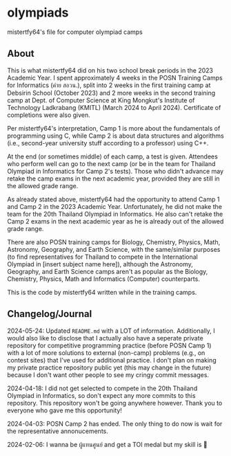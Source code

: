 # olympiads
mistertfy64's file for computer olympiad camps

## About

This is what mistertfy64 did on his two school break periods in the 2023 Academic Year. I spent approximately 4 weeks in the POSN Training Camps for Informatics (ค่าย สอวน.), split into 2 weeks in the first training camp at Debsirin School (October 2023) and 2 more weeks in the second training camp at Dept. of Computer Science at King Mongkut's Institute of Technology Ladkrabang (KMITL) (March 2024 to April 2024). Certificate of completions were also given. 

Per mistertfy64's interpretation, Camp 1 is more about the fundamentals of programming using C, while Camp 2 is about data structures and algorithms (i.e., second-year university stuff according to a professor) using C++.

At the end (or sometimes middle) of each camp, a test is given. Attendees who perform well can go to the next camp (or be in the team for Thailand Olympiad in Informatics for Camp 2's tests). Those who didn't advance may retake the camp exams in the next academic year, provided they are still in the allowed grade range.

As already stated above, mistertfy64 had the opportunity to attend Camp 1 and Camp 2 in the 2023 Academic Year. Unfortunately, he did not make the team for the 20th Thailand Olympiad in Informatics. He also can't retake the Camp 2 exams in the next academic year as he is already out of the allowed grade range.

There are also POSN training camps for Biology, Chemistry, Physics, Math, Astronomy, Geography, and Earth Science, with the same/similar purposes (to find representatives for Thailand to compete in the International Olympiad in \[insert subject name here\]), although the Astronomy, Geography, and Earth Science camps aren't as popular as the Biology, Chemistry, Physics, Math and Informatics (Computer) counterparts.

This is the code by mistertfy64 written while in the training camps.

## Changelog/Journal

2024-05-24: Updated `README.md` with a LOT of information. Additionally, I would also like to disclose that I actually also have a seperate private repository for competitive programming practice (before POSN Camp 1) with a lot of more solutions to external (non-camp) problems (e.g., on contest sites) that I've used for additional practice. I don't plan on making my private practice repository public yet (this may change in the future) because I don't want other people to see my cringy commit messages. 

2024-04-18: I did not get selected to compete in the 20th Thailand Olympiad in Informatics, so don't expect any more commits to this repository. This repository won't be going anywhere however. Thank you to everyone who gave me this opportunity!

2024-04-03: POSN Camp 2 has ended. The only thing to do now is wait for the representative annonucements.

2024-02-06: I wanna be ผู้แทนศูนย์ and get a TOI medal but my skill is :poop:


